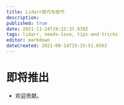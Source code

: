 ```yaml
---
title: Lidarr技巧与技巧
description: 
published: true
date: 2021-11-24T19:22:37.878Z
tags: lidarr, needs-love, tips-and-tricks
editor: markdown
dateCreated: 2021-08-14T15:15:51.656Z
---
```


# 即将推出

- 欢迎贡献。